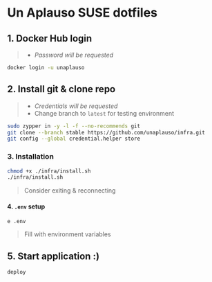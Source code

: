 # Un Aplauso SUSE dotfiles

## 1. Docker Hub login

> - _Password will be requested_

```sh
docker login -u unaplauso
```

## 2. Install git & clone repo

> - _Credentials will be requested_
> - Change branch to `latest` for testing environment

```sh
sudo zypper in -y -l -f --no-recommends git
git clone --branch stable https://github.com/unaplauso/infra.git
git config --global credential.helper store
```

### 3. Installation

```sh
chmod +x ./infra/install.sh
./infra/install.sh
```

> Consider exiting & reconnecting

#### 4. `.env` setup

```sh
e .env
```

> Fill with environment variables

## 5. Start application :)

```sh
deploy
```

